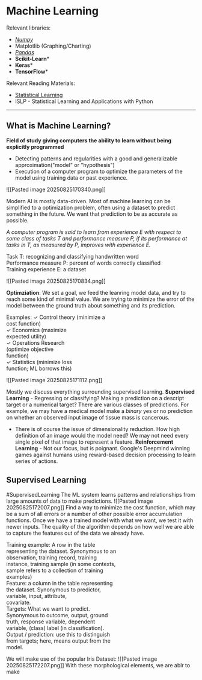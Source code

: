 # Machine Learning

Relevant libraries:
- *[Numpy](https://numpy.org/doc/2.3/user/basics.creation.html)*
- Matplotlib (Graphing/Charting)
- *[Pandas](https://pandas.pydata.org/pandas-docs/stable/user_guide/index.html#user-guide)*
- **Scikit-Learn***
- **Keras***
- **TensorFlow***

Relevant Reading Materials:
- [Statistical Learning](https://web.stanford.edu/~jurafsky/slp3/)
- ISLP - Statistical Learning and Applications with Python
 
---

## What is Machine Learning?

**Field of study giving computers the ability to learn without being explicitly programmed**
- Detecting patterns and regularities with a good and generalizable approximation("model" or "hypothesis")
- Execution of a computer program to optimize the parameters of the model using training data or past experience.

![[Pasted image 20250825170340.png]]

Modern AI is mostly data-driven. 
Most of machine learning can be simplified to a optimization problem, often using a dataset to predict something in the future. We want that prediction to be as accurate as possible. 

*A computer program is said to learn from experience E with respect to some class of tasks T and performance measure P, if its performance at tasks in T, as measured by P, improves with experience E.*

Task T: recognizing and classifying handwritten word  
Performance measure P: percent of words correctly classified  
Training experience E: a dataset

![[Pasted image 20250825170834.png]]

**Optimziation**:
We set a goal, we feed the leanring model data, and try to reach some kind of minimal value. 
We are trying to minimize the error of the model between the ground truth about something and its prediction. 

Examples:
✓ Control theory (minimize a  
cost function)  
✓ Economics (maximize  
expected utility)  
✓ Operations Research  
(optimize objective  
function)  
✓ Statistics (minimize loss  
function; ML borrows this)

![[Pasted image 20250825171112.png]]

Mostly we discuss everything surrounding supervised learning. 
**Supervised Learning** - Regressing or classifying? Making a prediction on a descript target or a numerical target? 
There are various classes of predictions. For example, we may have a medical model make a *binary* yes or no prediction on whether an observed input image of tissue mass is cancerous. 
- There is of course the issue of dimensionality reduction. How high definition of an image would the model need? We may not need every single pixel of that image to represent a feature. 
**Reinforcement Learning** - Not our focus, but is poignant. Google's Deepmind winning games against humans using reward-based decision processing to learn series of actions. 

## Supervised Learning

#SupervisedLearning
The ML system learns patterns and relationships from large amounts of data to make predictions. 
![[Pasted image 20250825172007.png]]
Find a way to minimize the cost function, which may be a sum of all errors or a number of other possible error accumulation functions. 
Once we have a trained model with what we want, we test it with newer inputs. 
The quality of the algorithm depends on how well we are able to capture the features out of the data we already have. 

Training example: A row in the table  
representing the dataset. Synonymous to an  
observation, training record, training  
instance, training sample (in some contexts,  
sample refers to a collection of training  
examples)  
Feature: a column in the table representing  
the dataset. Synonymous to predictor,  
variable, input, attribute,  
covariate.  
Targets: What we want to predict.  
Synonymous to outcome, output, ground  
truth, response variable, dependent  
variable, (class) label (in classification).  
Output / prediction: use this to distinguish  
from targets; here, means output from the  
model.

We will make use of the popular Iris Dataset:
![[Pasted image 20250825172207.png]]
With these morphological elements, we are ablr to make 



